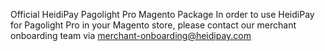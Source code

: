 Official HeidiPay Pagolight Pro Magento Package
In order to use HeidiPay for Pagolight Pro in your Magento store, please contact our merchant onboarding team via merchant-onboarding@heidipay.com
